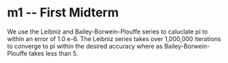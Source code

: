 # m1 -- First Midterm


We use the Leibniz and Bailey-Borwein-Plouffe series to caluclate pi to within an error of 1.0 e-6. The Leibniz series takes over 1,000,000 iterations to converge to pi within the desired accuracy where as Bailey-Borwein-Plouffe takes less than 5.
